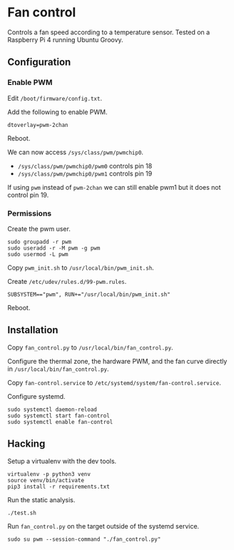 # Fan control

Controls a fan speed according to a temperature sensor. Tested on a Raspberry Pi 4 running Ubuntu Groovy.

## Configuration

### Enable PWM

Edit `/boot/firmware/config.txt`.

Add the following to enable PWM.

    dtoverlay=pwm-2chan

Reboot.

We can now access `/sys/class/pwm/pwmchip0`.

- `/sys/class/pwm/pwmchip0/pwm0` controls pin 18
- `/sys/class/pwm/pwmchip0/pwm1` controls pin 19

If using `pwm` instead of `pwm-2chan` we can still enable pwm1 but it does not control pin 19.

### Permissions

Create the pwm user.

    sudo groupadd -r pwm
    sudo useradd -r -M pwm -g pwm
    sudo usermod -L pwm

Copy `pwm_init.sh` to `/usr/local/bin/pwm_init.sh`.

Create `/etc/udev/rules.d/99-pwm.rules`.

    SUBSYSTEM=="pwm", RUN+="/usr/local/bin/pwm_init.sh"

Reboot.

## Installation

Copy `fan_control.py` to `/usr/local/bin/fan_control.py`.

Configure the thermal zone, the hardware PWM, and the fan curve directly in `/usr/local/bin/fan_control.py`.

Copy `fan-control.service` to `/etc/systemd/system/fan-control.service`.

Configure systemd.

    sudo systemctl daemon-reload
    sudo systemctl start fan-control
    sudo systemctl enable fan-control

## Hacking

Setup a virtualenv with the dev tools.

    virtualenv -p python3 venv
    source venv/bin/activate
    pip3 install -r requirements.txt

Run the static analysis.

    ./test.sh

Run `fan_control.py` on the target outside of the systemd service.

    sudo su pwm --session-command "./fan_control.py"
